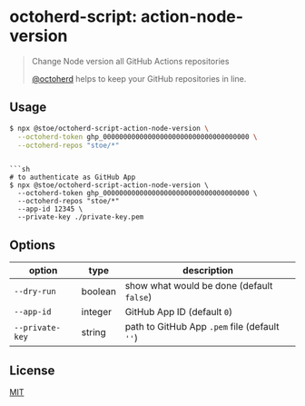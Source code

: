 # octoherd-script: action-node-version

> Change Node version all GitHub Actions repositories
>
> [@octoherd](https://github.com/octoherd/) helps to keep your GitHub repositories in line.

## Usage

```sh
$ npx @stoe/octoherd-script-action-node-version \
  --octoherd-token ghp_000000000000000000000000000000000000 \
  --octoherd-repos "stoe/*"
```

````

```sh
# to authenticate as GitHub App
$ npx @stoe/octoherd-script-action-node-version \
  --octoherd-token ghp_000000000000000000000000000000000000 \
  --octoherd-repos "stoe/*"
  --app-id 12345 \
  --private-key ./private-key.pem
````

## Options

| option          | type    | description                                   |
| --------------- | ------- | --------------------------------------------- |
| `--dry-run`     | boolean | show what would be done (default `false`)     |
| `--app-id`      | integer | GitHub App ID (default `0`)                   |
| `--private-key` | string  | path to GitHub App `.pem` file (default `''`) |

## License

[MIT](license)
